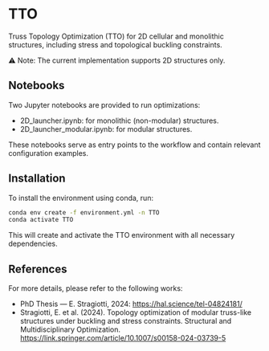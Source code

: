 # TTO

Truss Topology Optimization (TTO) for 2D cellular and monolithic structures, including stress and topological buckling constraints.

⚠️ Note: The current implementation supports 2D structures only.

## Notebooks

Two Jupyter notebooks are provided to run optimizations:

- 2D_launcher.ipynb: for monolithic (non-modular) structures.
- 2D_launcher_modular.ipynb: for modular structures.

These notebooks serve as entry points to the workflow and contain relevant configuration examples.

## Installation

To install the environment using conda, run:

```bash
conda env create -f environment.yml -n TTO
conda activate TTO
```

This will create and activate the TTO environment with all necessary dependencies.

## References

For more details, please refer to the following works:

- PhD Thesis — E. Stragiotti, 2024: <https://hal.science/tel-04824181/>
- Stragiotti, E. et al. (2024). Topology optimization of modular truss-like structures under buckling and stress constraints. Structural and Multidisciplinary Optimization. <https://link.springer.com/article/10.1007/s00158-024-03739-5>

